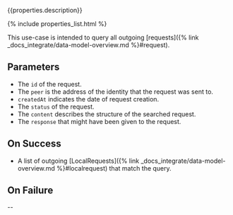 {{properties.description}}

{% include properties_list.html %}

This use-case is intended to query all outgoing [requests]({% link _docs_integrate/data-model-overview.md %}#request).

## Parameters

- The `id` of the request.
- The `peer` is the address of the identity that the request was sent to.
- `createdAt` indicates the date of request creation.
- The `status` of the request.
- The `content` describes the structure of the searched request.
- The `response` that might have been given to the request.

## On Success

- A list of outgoing [LocalRequests]({% link _docs_integrate/data-model-overview.md %}#localrequest) that match the query.

## On Failure

--
